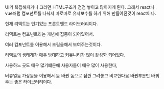 UI가 복잡해지거나 그러면 HTML구조가 점점 쌓이고 많아지게 된다.
그래서 react나 vue처럼 컴포넌트를 나눠서 따로따로 유지보수를 하기 위해 만들어진것이 react이다.

현재 리액트는 인기있는 프론트엔드 라이브러리이다.

리액트는 컴포넌트라는 개념에 집중이 되어있어서.

여러 컴포넌트를 이용해서 조립을해서 보여주는것이다.

리액트의 생태계가 매우 방대하고 커뮤니티가 많이 활성화 되어있다.

사용하느 곳도 매우 많기떄문에 사용자들이 매우 많이 사용한다,

버츄얼돔 가상돔을 이용해서 돔 바뀐 돔으로 잠깐 그려놓고 비교한다음 바뀐부분만 바꿔주는 좋은 라이브러리이다.
